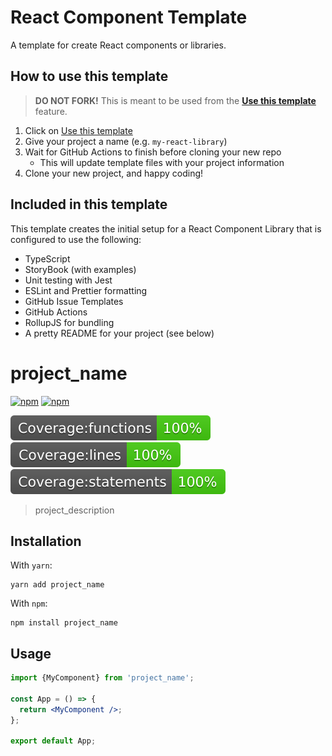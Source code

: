 # React Component Template

A template for create React components or libraries.

## How to use this template

> **DO NOT FORK!** This is meant to be used from the **[Use this template](https://github.com/MarkRabey/react-component-template/generate)** feature.

1. Click on [Use this template](https://github.com/MarkRabey/react-component-template/generate)
2. Give your project a name (e.g. `my-react-library`)
3. Wait for GitHub Actions to finish before cloning your new repo
   - This will update template files with your project information
4. Clone your new project, and happy coding!

## Included in this template

This template creates the initial setup for a React Component Library that is configured to use the following:

- TypeScript
- StoryBook (with examples)
- Unit testing with Jest
- ESLint and Prettier formatting
- GitHub Issue Templates
- GitHub Actions
- RollupJS for bundling
- A pretty README for your project (see below)

## <!--  DELETE THE LINES ABOVE THIS AND WRITE YOUR PROJECT README BELOW -->

# project_name

[![npm](https://img.shields.io/npm/v/project_name)](https://www.npmjs.com/project_name)
[![npm](https://img.shields.io/badge/license-MIT-green.svg)](https://github.com/author_name/project_name/blob/main/LICENSE)

![coverage-functions](./coverage/badge-functions.svg)
![coverage-lines](./coverage/badge-lines.svg)
![coverage-statements](./coverage/badge-statements.svg)

> project_description

## Installation

With `yarn`:

```
yarn add project_name
```

With `npm`:

```
npm install project_name
```

## Usage

```jsx
import {MyComponent} from 'project_name';

const App = () => {
  return <MyComponent />;
};

export default App;
```
